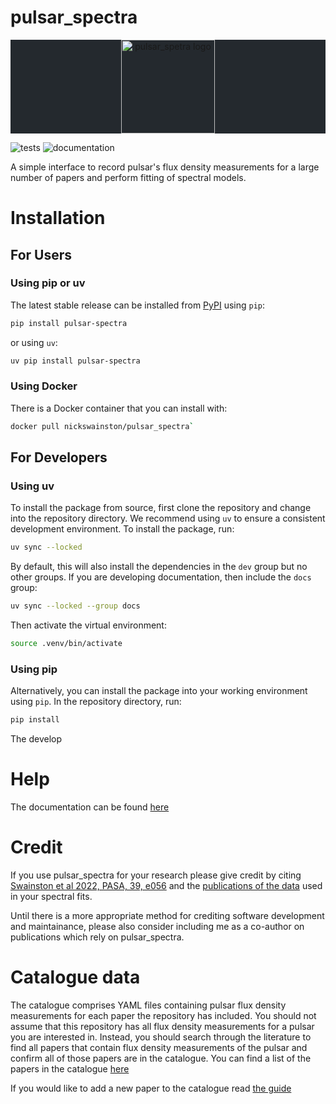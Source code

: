 pulsar_spectra
======
<div class="bg-gray-dark" align="center" style="background-color:#24292e">
<img src="docs/logos/logo_white.svg" height="150px" alt="pulsar_spetra logo">
<!-- <br/>
<a href='https://all-pulsar-spectra.readthedocs.io/en/latest/?badge=latest'>
    <img src='https://readthedocs.org/projects/all-pulsar-spectra/badge/?version=latest' alt='Documentation Status' />
</a>
<a href='https://github.com/NickSwainston/pulsar_spectra/actions'>
    <img src='https://github.com/github/docs/actions/workflows/main.yml/badge.svg' alt='Test Status' />
</a> -->
</div>

![tests](https://github.com/NickSwainston/pulsar_spectra/actions/workflows/pytest.yaml/badge.svg)
![documentation](https://readthedocs.org/projects/all-pulsar-spectra/badge/?version=latest)

A simple interface to record pulsar's flux density measurements for a large number of papers and perform fitting of spectral models.


Installation
=====

For Users
-----
### Using pip or uv
The latest stable release can be installed from [PyPI](https://pypi.org/project/pulsar-spectra/) using `pip`:
```bash
pip install pulsar-spectra
```
or using `uv`:
```bash
uv pip install pulsar-spectra
```

### Using Docker
There is a Docker container that you can install with:
```bash
docker pull nickswainston/pulsar_spectra`
```

For Developers
-----
### Using uv
To install the package from source, first clone the repository and change into the repository directory.
We recommend using `uv` to ensure a consistent development environment. To install the package, run:
```bash
uv sync --locked
```
By default, this will also install the dependencies in the `dev` group but no other groups. If you
are developing documentation, then include the `docs` group:
```bash
uv sync --locked --group docs
```
Then activate the virtual environment:
```bash
source .venv/bin/activate
```

### Using pip
Alternatively, you can install the package into your working environment using `pip`. In the repository
directory, run:
```bash
pip install
```
The develop


Help
=====
The documentation can be found [here](https://pulsar-spectra.readthedocs.io/en/latest/)

Credit
=====
If you use pulsar_spectra for your research please give credit by citing [Swainston et al 2022, PASA, 39, e056](https://ui.adsabs.harvard.edu/abs/2022arXiv220913324S/abstract) and the [publications of the data](https://pulsar-spectra.readthedocs.io/en/latest/catalogue.html#papers-included-in-our-catalogue) used in your spectral fits.

Until there is a more appropriate method for crediting software development and maintainance, please also consider including me as a co-author on publications which rely on pulsar_spectra.

Catalogue data
=====
The catalogue comprises YAML files containing pulsar flux density measurements for each paper the repository has included.
You should not assume that this repository has all flux density measurements for a pulsar you are interested in.
Instead, you should search through the literature to find all papers that contain flux density measurements of
the pulsar and confirm all of those papers are in the catalogue. You can find a list of the papers in the catalogue [here](https://pulsar-spectra.readthedocs.io/en/latest/catalogue.html#papers-included-in-our-catalgoue)

If you would like to add a new paper to the catalogue read [the guide](https://pulsar-spectra.readthedocs.io/en/latest/catalogue.html#adding-papers)
